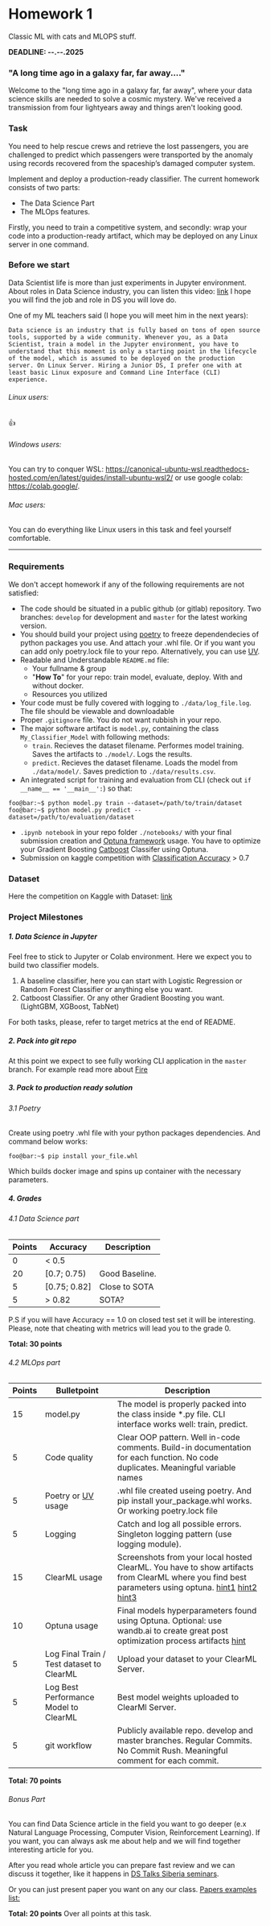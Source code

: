 # Homework 1 
Classic ML with cats and MLOPS stuff.

__DEADLINE:  --.--.2025__

### "A long time ago in a galaxy far, far away...."
Welcome to the "long time ago in a galaxy far, far away", where your data science skills are needed to solve a cosmic mystery. We've received a transmission from four lightyears away and things aren't looking good.


### Task
You need to help rescue crews and retrieve the lost passengers, you are challenged to predict which passengers were transported by the anomaly using records recovered from the spaceship’s damaged computer system.

Implement and deploy a production-ready classifier.
The current homework consists of two parts:
*  The Data Science Part
*  The MLOps features.
  
Firstly, you need to train a competitive  system, and secondly: wrap your code into a production-ready artifact, which may be deployed on any Linux server in one command.

### Before we start 
Data Scientist life is more than just experiments in Jupyter environment. About roles in Data Science industry, you can listen this video: [link](https://www.youtube.com/watch?v=lDkTNURDIaY)
I hope you will find the job and role in DS you will love do.

One of my ML teachers said (I hope you will meet him in the next years):
```
Data science is an industry that is fully based on tons of open source tools, supported by a wide community. Whenever you, as a Data Scientist, train a model in the Jupyter environment, you have to understand that this moment is only a starting point in the lifecycle of the model, which is assumed to be deployed on the production server. On Linux Server. Hiring a Junior DS, I prefer one with at least basic Linux exposure and Command Line Interface (CLI) experience.
```
###### Linux users:
👍
###### Windows users:
You can try to conquer WSL: https://canonical-ubuntu-wsl.readthedocs-hosted.com/en/latest/guides/install-ubuntu-wsl2/
or use google colab: https://colab.google/.

###### Mac users:
You can do everything like Linux users in this task and feel yourself comfortable.

--------------
### Requirements
We don't accept homework if any of the following requirements are not satisfied:
- The code should be situated in a public github (or gitlab) repository. Two branches: `develop` for development and `master` for the latest working version.
- You should build your project using [poetry](https://python-poetry.org/docs/) to freeze dependendecies of python packages you use. And attach your .whl file. Or if you want you can add only poetry.lock file to your repo. Alternatively, you can use [UV](https://github.com/astral-sh/uv).
- Readable and Understandable `README.md` file:
    - Your fullname & group
    - "**How To**" for your repo: train model, evaluate, deploy. With and without docker.
    - Resources you utilized
- Your code must be fully covered with logging to `./data/log_file.log`. The file should be viewable and downloadable
- Proper `.gitignore` file. You do not want rubbish in your repo.
- The major software artifact is `model.py`, containing the class `My_Classifier_Model` with following methods:
    - `train`. Recieves the dataset filename. Performes model training. Saves the artifacts to `./model/`. Logs the results.
    - `predict`. Recieves the dataset filename. Loads the model from `./data/model/`. Saves prediction to `./data/results.csv`.
- An integrated script for training and evaluation from CLI (check out `if __name__ == '__main__':`) so that:
```console
foo@bar:~$ python model.py train --dataset=/path/to/train/dataset
foo@bar:~$ python model.py predict --dataset=/path/to/evaluation/dataset
```
- `.ipynb notebook`  in your repo folder `./notebooks/` with your final submission creation and [Optuna framework](https://optuna.org/) usage. You have to optimize your Gradient Boosting [Catboost](https://catboost.ai/) Classifer using Optuna.
- Submission on kaggle competition with [Classification Accuracy](https://developers.google.com/machine-learning/crash-course/classification/accuracy) > 0.7
  
### Dataset
Here the competition on Kaggle with Dataset: [link](https://www.kaggle.com/t/20c5bb889f2a46c78c11aa38a7b051fd)



### Project Milestones
##### 1. Data Science in Jupyter
Feel free to stick to Jupyter or Colab environment. Here we expect you to build two classifier models. 
 1) A baseline classifier, here you can start with Logistic Regression or Random Forest Classifier or anything else you want.
 2) Catboost Classifier. Or any other Gradient Boosting you want. (LightGBM, XGBoost, TabNet)

For both tasks, please, refer to target metrics at the end of README.

##### 2. Pack into git repo
At this point we expect to see fully working CLI application in the `master` branch. 
For example read more about [Fire](https://google.github.io/python-fire/guide/)
  
##### 3. Pack to production ready solution
###### 3.1 Poetry
Create using poetry .whl file with your python packages dependencies. And command below works:
```console
foo@bar:~$ pip install your_file.whl 
```

Which builds docker image and spins up container with the necessary parameters.

##### 4. Grades
###### 4.1 Data Science part  
| Points         | Accuracy     | Description |
|--------------|-----------|------------|
| 0       | < 0.5      |        |
| 20      | [0.7; 0.75)| Good Baseline.       |
| 5      | [0.75; 0.82] | Close to SOTA      |
| 5      | > 0.82  |  SOTA?       |  


P.S if you will have Accuracy == 1.0 on closed test set it will be interesting.
Please, note that cheating with metrics will lead you to the grade 0.

__Total: 30 points__  


###### 4.2 MLOps part  
  
| Points         | Bulletpoint     | Description |
|--------------|-----------|------------|
| 15     | model.py      |    The model is properly packed into the class inside *.py file. CLI interface works well: train, predict.      |
| 5     | Code quality   | Clear OOP pattern. Well in-code comments. Build-in documentation for each function. No code duplicates. Meaningful variable names|
| 5     | Poetry or [UV](https://github.com/astral-sh/uv) usage   | .whl file created useing poetry. And pip install your_package.whl works. Or working poetry.lock file     |
| 5      | Logging       | Catch and log all possible errors. Singleton logging pattern (use logging module).    |
| 15 | ClearML usage| Screenshots from your local hosted ClearML. You have to show artifacts from ClearML where you find best parameters using optuna. [hint1](https://clear.ml/docs/latest/docs/clearml_serving/clearml_serving_setup/) [hint2](https://clear.ml/docs/latest/docs/integrations/catboost)  [hint3](https://clear.ml/docs/latest/docs/guides/optimization/hyper-parameter-optimization/examples_hyperparam_opt) |
| 10 | Optuna usage | Final models hyperparameters found using Optuna. Optional: use wandb.ai to create great post optimization process artifacts [hint](https://github.com/optuna/optuna-examples/blob/main/wandb/wandb_integration.py) |
| 5      | Log Final Train / Test dataset to ClearML      | Upload your dataset to your ClearML Server.    |
| 5      | Log Best Performance Model to ClearML | Best model weights uploaded to ClearMl Server.      |
| 5      | git workflow  | Publicly available repo. develop and master branches. Regular Commits. No Commit Rush. Meaningful comment for each commit.    |


__Total: 70 points__ 



###### Bonus Part
You can find Data Science article in the field you want to go deeper (e.x Natural Language Processing, Computer Vision, Reinforcement Learning). If you want, you can always ask me about help and we will find together interesting article for you.

After you read whole article you can prepare fast review and we can discuss it together, like it happens in [DS Talks Siberia seminars](https://t.me/+fQ07VSVJ2V8yZGYy).

Or you can just present paper you want on any our class. 
[Papers examples list:](https://docs.google.com/spreadsheets/d/1G0ShaZwP7rjpGKG6-ReO6i9Yr9H5o0zAVfQ-SFYaOrQ/edit?usp=sharing)

__Total: 20 points__  Over all points at this task.
